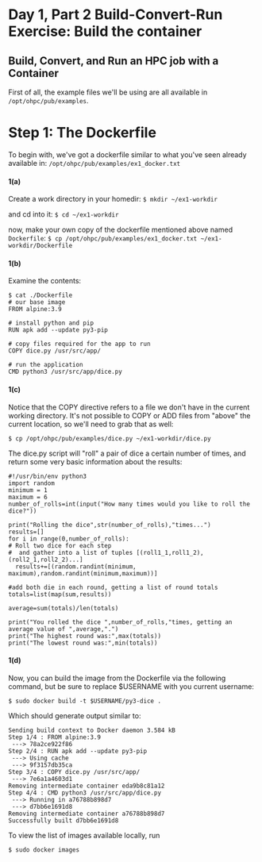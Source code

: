 # Day 1, Part 2 Build-Convert-Run Exercise: Build the container
## Build, Convert, and Run an HPC job with a Container

First of all, the example files we'll be using are all available
in `/opt/ohpc/pub/examples`.

# Step 1: The Dockerfile
To begin with, we've got a dockerfile similar to what you've
seen already available in:
```/opt/ohpc/pub/examples/ex1_docker.txt```

#### 1(a)
Create a work directory in your homedir:
```$ mkdir ~/ex1-workdir```

and cd into it:
```$ cd ~/ex1-workdir```

now, make your own copy of the dockerfile mentioned above named `Dockerfile`:
```$ cp /opt/ohpc/pub/examples/ex1_docker.txt ~/ex1-workdir/Dockerfile```

#### 1(b)
Examine the contents:
```$ cd ~/ex1-workdir
$ cat ./Dockerfile
# our base image
FROM alpine:3.9

# install python and pip
RUN apk add --update py3-pip

# copy files required for the app to run
COPY dice.py /usr/src/app/

# run the application
CMD python3 /usr/src/app/dice.py
```

#### 1(c)
Notice that the COPY directive refers to a file we don't have in
the current working directory. It's not possible to COPY or ADD files from 
"above" the current location, so we'll need to grab that as well:

```$ cp /opt/ohpc/pub/examples/dice.py ~/ex1-workdir/dice.py```

The dice.py script will "roll" a pair of dice a certain number
of times, and return some very basic information about the results:

```$ cat /opt/ohpc/pub/examples/dice.py
#!/usr/bin/env python3
import random
minimum = 1
maximum = 6
number_of_rolls=int(input("How many times would you like to roll the dice?"))

print("Rolling the dice",str(number_of_rolls),"times...")
results=[]
for i in range(0,number_of_rolls):
# Roll two dice for each step
#  and gather into a list of tuples [(roll1_1,roll1_2),(roll2_1,roll2_2)...]
  results+=[(random.randint(minimum, maximum),random.randint(minimum,maximum))]

#add both die in each round, getting a list of round totals
totals=list(map(sum,results))

average=sum(totals)/len(totals)

print("You rolled the dice ",number_of_rolls,"times, getting an average value of ",average,".")
print("The highest round was:",max(totals))
print("The lowest round was:",min(totals))
```

#### 1(d)
Now, you can build the image from the Dockerfile via the following
command, but be sure to replace $USERNAME with you current username:

```$ sudo docker build -t $USERNAME/py3-dice .```

Which should generate output similar to:
```
Sending build context to Docker daemon 3.584 kB
Step 1/4 : FROM alpine:3.9
 ---> 78a2ce922f86
Step 2/4 : RUN apk add --update py3-pip
 ---> Using cache
 ---> 9f3157db35ca
Step 3/4 : COPY dice.py /usr/src/app/
 ---> 7e6a1a4603d1
Removing intermediate container eda9b8c81a12
Step 4/4 : CMD python3 /usr/src/app/dice.py
 ---> Running in a76788b898d7
 ---> d7bb6e1691d8
Removing intermediate container a76788b898d7
Successfully built d7bb6e1691d8
```

To view the list of images available locally, run
```
$ sudo docker images
```
